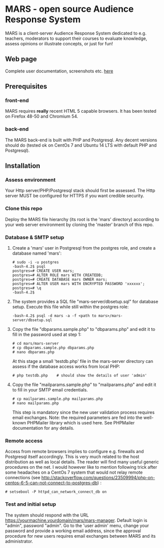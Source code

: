 # MARS - open source Audience Response System

MARS is a client-server Audience Response System dedicated to e.g. teachers, moderators to support their courses to evaluate knowledge, assess opinions or illustrate concepts, or just for fun!

## Web page
Complete user documentation, screenshots etc. [here](https://danielausparis.github.io/mars/)

## Prerequisites
### front-end
MARS requires __really__ recent HTML 5 capable browsers. It has been tested on Firefox 48-50 and Chromium 54.
### back-end
The MARS back-end is built with PHP and Postgresql. Any decent versions should do (tested ok on CentOs 7 and Ubuntu 14 LTS with default PHP and Postgresql).

## Installation

### Assess environment
Your Http server/PHP/Postgresql stack should first be assessed. The Http server MUST be configured for HTTPS if you want credible security.

### Clone this repo
Deploy the MARS file hierarchy (its root is the 'mars' directory) according to your web server environment by cloning the 'master' branch of this repo.

### Database & SMTP setup

1. Create a 'mars' user in Postgresql from the postgres role, and create a database named 'mars':

    ```
    # sudo -i -u postgres
    -bash-4.2$ psql
    postgres=# CREATE USER mars;
    postgres=# ALTER ROLE mars WITH CREATEDB;
    postgres=# CREATE DATABASE mars OWNER mars;
    postgres=# ALTER USER mars WITH ENCRYPTED PASSWORD 'xxxxxx';
    postgres=# \q
    -bash-4.2$
    ```

2. The system provides a SQL file "mars-server/dbsetup.sql" for database setup. Execute this file while still within the postgres role:

    ```
    -bash-4.2$ psql -d mars -a -f <path to mars>/mars-server/dbsetup.sql 
    ```

3. Copy the file "dbparams.sample.php" to "dbparams.php" and edit it to fill in the password used at step 1:

    ```
    # cd mars/mars-server
    # cp dbparams.sample.php dbparams.php
    # nano dbparams.php
    ```
    
    At this stage a small 'testdb.php' file in the mars-server directory can assess if the database access works from local PHP:

    ```
    # php testdb.php    # should show the details of user 'admin'
    ```
    
4. Copy the file "mailparams.sample.php" to "mailparams.php" and edit it to fill in your SMTP email credentials. 

    ```
    # cp mailparams.sample.php mailparams.php
    # nano mailparams.php
    ```

    This step is mandatory since the new user validation process requires email exchanges. Note: the required parameters are    fed into the well-known PHPMailer library which is used here. See PHPMailer documentation for any details.

### Remote access
Access from remote browsers implies to configure e.g. firewalls and Postgresql itself accordingly. This is very much related to the host distribution as well as local details. The reader will find many useful generic procedures on the net. I would however like to mention following trick after some headaches on a CentOs 7 system that would not relay remote connections (see http://stackoverflow.com/questions/23509994/php-on-centos-6-5-can-not-connect-to-postgres-db) :

```
# setsebool -P httpd_can_network_connect_db on
```

### Test and initial setup
The system should respond with the URL https://yourmachine.yourdomain/mars/mars-manager. Default login is "admin", password "admin". Go to the 'user admin' menu, change your password and provide a working email address, since the approval procedure for new users requires email exchanges between MARS and its administrator.


